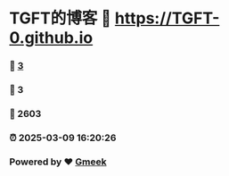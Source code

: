 # TGFT的博客 :link: https://TGFT-0.github.io 
### :page_facing_up: [3](https://TGFT-0.github.io/tag.html) 
### :speech_balloon: 3 
### :hibiscus: 2603 
### :alarm_clock: 2025-03-09 16:20:26 
### Powered by :heart: [Gmeek](https://github.com/Meekdai/Gmeek)
